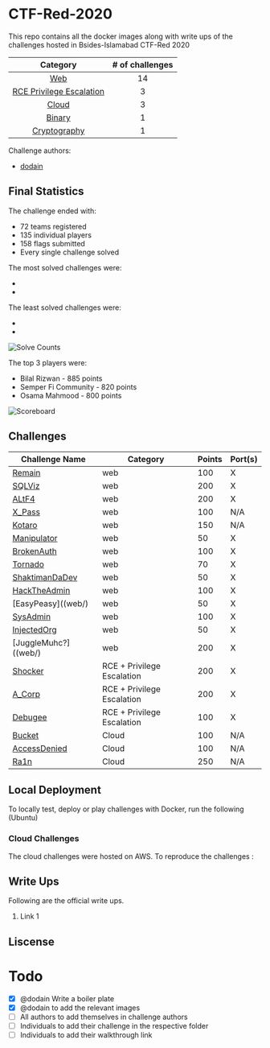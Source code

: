 # CTF-Red-2020
This repo contains all the docker images along with write ups of the challenges hosted in Bsides-Islamabad CTF-Red 2020

|Category|# of challenges|
|:-:|:-:|
|[Web](web)|14|
|[RCE Privilege Escalation](RCEPrivilegeEscalation/)|3|
|[Cloud](cloud/)|3|
|[Binary](binary/)|1|
|[Cryptography](cryptography/)|1|



Challenge authors:
- [dodain](https://twitter.com/Moiz_ImtiazKhan)
<Authors to add Themselves>


## Final Statistics

The challenge ended with:

* 72 teams registered
* 135 individual players
* 158 flags submitted
* Every single challenge solved

The most solved challenges were:

* <Get Stats>
* <Get Stats>
  
The least solved challenges were:

* <Get Stats>
* <Get Stats>

![Solve Counts](solves.png)

The top 3 players were:

* Bilal Rizwan - 885 points
* Semper Fi Community - 820 points
* Osama Mahmood - 800 points

![Scoreboard](scoreboard.png)

## Challenges

| Challenge Name                                                 | Category      | Points | Port(s)             |
| -------------------------------------------------------------- | ------------- | ------ | ------------------- |
| [Remain](web/)                                                 | web           | 100    | X                   |
| [SQLViz](web/)                                                 | web           | 200    | X                   |
| [ALtF4](web/)                                                  | web           | 200    | X                   |
| [X_Pass](web/)                                                 | web           | 100    | N/A                 |
| [Kotaro](web/)                                                 | web           | 150    | N/A                 |
| [Manipulator](web/)                                            | web           | 50     | X                |
| [BrokenAuth](web/)                                             | web           | 100    | X               |
| [Tornado](web/)                                                | web            | 70    | X               |
| [ShaktimanDaDev](web/)                                         | web            | 50    | X               |
| [HackTheAdmin](web/)                                           | web          | 100    | X                |
| [EasyPeasy]((web/)                                             | web           | 50    | X               |
| [SysAdmin](web/)                                               | web           | 100    | X                 |
| [InjectedOrg](web/)                                            | web           | 50    | X      |
| [JuggleMuhc?]((web/)                                           | web           | 200    |X  |
| [Shocker](RCE-PrivilegeEscalation/  )                          |  RCE + Privilege Escalation          | 200    | X|
| [A_Corp](RCE-PrivilegeEscalation/  )                           | RCE + Privilege Escalation           | 200    | X|
| [Debugee](RCE-PrivilegeEscalation/  )                          | RCE + Privilege Escalation           | 100    | X |
| [Bucket](cloud/)                                               |Cloud          | 100    | N/A|                  |
| [AccessDenied](cloud/)                                         | Cloud         | 100    | N/A|                  |
| [Ra1n](cloud/)                                                 | Cloud          | 250    |N/A|                  |

## Local Deployment

To locally test, deploy or play challenges with Docker, run the following (Ubuntu)
<Suitable Guide on local deployment>

### Cloud Challenges 
The cloud challenges were hosted on AWS. To reproduce the challenges  :
<Dodain to add Cloud challanges deployment>
  
## Write Ups
Following are the official write ups.
1. Link 1



## Liscense 


# Todo
- [X] @dodain Write a boiler plate 
- [X] @dodain to add the relevant images 
- [ ] All authors to add themselves in challenge authors
- [ ] Individuals to add their challenge in the respective folder
- [ ] Individuals to add their walkthrough link
